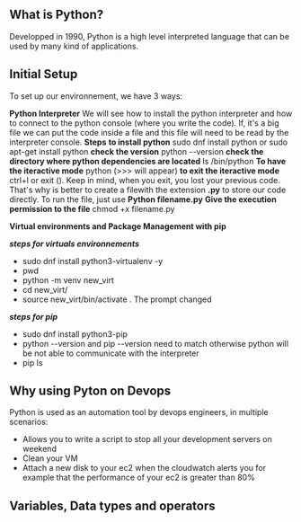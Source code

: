 ## What is Python?

Developped in 1990, Python is a high level interpreted language that can be used by many kind of applications. 

## Initial Setup
To set up our environnement, we have 3 ways:

**Python Interpreter**
We will see how to install the python interpreter and how to connect to the python console (where you write the code). If, it's a big file we can put the code inside a file and this file will need to be read by the interpreter console.
**Steps**
**to install python** sudo dnf install python or sudo apt-get install python
**check the version** python --version
**check the directory where python dependencies are located** ls /bin/python
**To have the iteractive mode** python (>>> will appear)
**to exit the iteractive mode** ctrl+l  or exit ().  Keep in mind, when you exit, you lost your previous code. That's why is better to create a filewith the extension **.py** to store our code directly. To run the file, just use **Python filename.py**
**Give the execution permission to the file**   chmod +x filename.py

**Virtual environments and Package Management with pip**

***steps for virtuals environnements***
- sudo dnf install python3-virtualenv -y
- pwd
- python -m venv new_virt
- cd new_virt/
- source new_virt/bin/activate . The prompt changed 

***steps for pip***
- sudo dnf install python3-pip
- python --version and pip --version need to match otherwise python will be not able to communicate with the interpreter 
- pip ls

## Why using Pyton on Devops

Python is used as an automation tool by devops engineers, in multiple scenarios:
- Allows you to write a script to stop all your development servers on weekend
- Clean your VM
- Attach a new disk to your ec2 when the cloudwatch alerts you for example that the performance of your ec2 is greater than 80%

## Variables, Data types and operators


